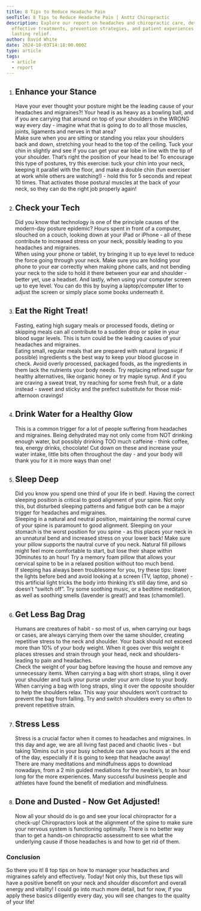 ```yaml
---
title: 8 Tips to Reduce Headache Pain
seoTitle: 8 Tips to Reduce Headache Pain | Anttz Chiropractic
description: Explore our report on headaches and chiropractic care, detailing
  effective treatments, prevention strategies, and patient experiences for
  lasting relief.
author: David White
date: 2024-10-03T14:18:00.000Z
type: article
tags:
  - article
  - report
---
```

1. ## Enhance your Stance

   Have your ever thought your posture might be the leading cause of your headaches and migraines?! Your head is as heavy as a bowling ball, and if you are carrying that around on top of your shoulders in the WRONG way every day - imagine what that is going to do to all those muscles, joints, ligaments and nerves in that area?\
   Make sure when you are sitting or standing you relax your shoulders back and down, stretching your head to the top of the ceiling. Tuck your chin in slightly and see if you can get your ear lobe in line with the tip of your shoulder. That’s right the position of your head to be! To encourage this type of postures, try this exercise: tuck your chin into your neck, keeping it parallel with the floor, and make a double chin (fun exerciser at work while others are watching!) - hold this for 5 seconds and repeat 10 times. That activates those postural muscles at the back of your neck, so they can do the right job properly again!
2. ## Check your Tech

   Did you know that technology is one of the principle causes of the modern-day posture epidemic? Hours spent in front of a computer, slouched on a couch, looking down at your iPad or iPhone - all of these contribute to increased stress on your neck, possibly leading to you headaches and migraines.\
   When using your phone or tablet, try bringing it up to eye level to reduce the force going through your neck. Make sure you are holding your phone to your ear correctly when making phone calls, and not bending your neck to the side to hold it there between your ear and shoulder - better yet, use a headset. And lastly, when using your computer screen up to eye level. You can do this by buying a laptop/computer lifter to adjust the screen or simply place some books underneath it.
3. ## Eat the Right Treat!

   Fasting, eating high sugary meals or processed foods, dieting or skipping meals can all contribute to a sudden drop or spike in your blood sugar levels. This is turn could be the leading causes of your headaches and migraines.\
   Eating small, regular meals that are prepared with natural (organic if possible) ingredients s the best way to keep your blood glucose in check. Avoid overly processed, packaged foods, as the ingredients in them lack the nutrients your body needs. Try replacing refined sugar for healthy alternatives, like organic honey or try maple syrup. And if you are craving a sweat treat, try reaching for some fresh fruit, or a date instead - sweet and sticky and the prefect substitute for those mid-afternoon cravings!
4. ## Drink Water for a Healthy Glow

   This is a common trigger for a lot of people suffering from headaches and migraines. Being dehydrated may not only come from NOT drinking enough water, but possibly drinking TOO much caffeine - think coffee, tea, energy drinks, chocolate! Cut down on these and increase your water intake, little bits often throughout the day - and your body will thank you for it in more ways than one!
5. ## Sleep Deep

   Did you know you spend one third of your life in bed!. Having the correct sleeping position is critical to good alignment of your spine. Not only this, but disturbed sleeping patterns and fatigue both can be a major trigger for headaches and migraines.\
   Sleeping in a natural and neutral position, maintaining the normal curve of your spine is paramount to good alignment. Sleeping on your stomach is the worst position for you spine - as this places your neck in an unnatural bend and increased stress on your lower back! Make sure your pillow supports the nautral curve of you neck. Natural fill pillows might feel more comfortable to start, but lose their shape within 30minutes to an hour! Try a memory foam pillow that allows your cervical spine to be in a relaxed position without too much bend.\
   If sleeping has always been troublesome for you, try these tips: lower the lights before bed and avoid looking at a screen (TV, laptop, phone) - this artificial light tricks the body into thinking it’s still day time, and so doesn’t “switch off”. Try some soothing music, or a bedtime meditation, as well as soothing smells (lavender is great!) and teas (chamomile!).
6. ## Get Less Bag Drag

   Humans are creatures of habit - so most of us, when carrying our bags or cases, are always carrying them over the same shoulder, creating repetitive stress to the neck and shoulder. Your back should not exceed more than 10% of your body weight. When it goes over this weight it places stresses and strain through your head, neck and shoulders- leading to pain and headaches.\
   Check the weight of your bag before leaving the house and remove any unnecessary items. When carrying a bag with short straps, sling it over your shoulder and tuck your purse under your arm close to your body. When carrying a bag with long straps, sling it over the opposite shoulder to help the shoulders relax. This way your shoulders won’t contract to prevent the bag from falling. Try and switch shoulders every so often to prevent repetitive strain.
7. ## Stress Less

   Stress is a crucial factor when it comes to headaches and migraines. In this day and age, we are all living fast paced and chaotic lives - but taking 10mins out in your busy schedule can save you hours at the end of the day, especially if it is going to keep that headache away!\
   There are many meditations and mindfulness apps to download nowadays, from a 2 min guided mediations for the newbie’s, to an hour long for the more experiences. Many successful business people and athletes have found the benefit of mediation and mindfulness.
8. ## Done and Dusted - Now Get Adjusted!

   Now all your should do is go and see your local chiropractor for a check-up! Chiropractors look at the alignment of the spine to make sure your nervous system is functioning optimally. There is no better way than to get a hands-on chiropractic assessment to see what the underlying cause if those headaches is and how to get rid of them.

### Conclusion

So there you it! 8 top tips on how to manager your headaches and migraines safely and effectively. Today! Not only this, but these tips will have a positive benefit on your neck and shoulder discomfort and overall energy and vitality! I could go into much more detail, but for now, if you apply these basics diligently every day, you will see changes to the quality of your life!

